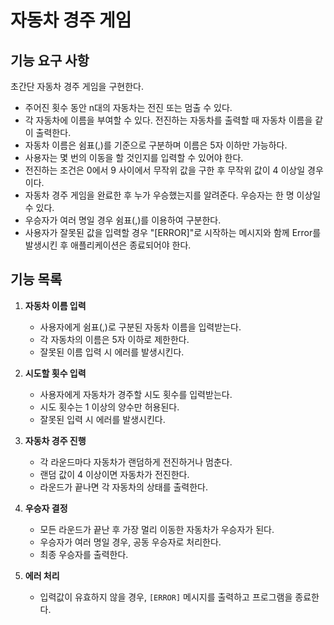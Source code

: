 # 자동차 경주 게임

## 기능 요구 사항

초간단 자동차 경주 게임을 구현한다.

- 주어진 횟수 동안 n대의 자동차는 전진 또는 멈출 수 있다.
- 각 자동차에 이름을 부여할 수 있다. 전진하는 자동차를 출력할 때 자동차 이름을 같이 출력한다.
- 자동차 이름은 쉼표(,)를 기준으로 구분하며 이름은 5자 이하만 가능하다.
- 사용자는 몇 번의 이동을 할 것인지를 입력할 수 있어야 한다.
- 전진하는 조건은 0에서 9 사이에서 무작위 값을 구한 후 무작위 값이 4 이상일 경우이다.
- 자동차 경주 게임을 완료한 후 누가 우승했는지를 알려준다. 우승자는 한 명 이상일 수 있다.
- 우승자가 여러 명일 경우 쉼표(,)를 이용하여 구분한다.
- 사용자가 잘못된 값을 입력할 경우 "[ERROR]"로 시작하는 메시지와 함께 Error를 발생시킨 후 애플리케이션은 종료되어야 한다.

## 기능 목록

1. **자동차 이름 입력**
   - 사용자에게 쉼표(,)로 구분된 자동차 이름을 입력받는다.
   - 각 자동차의 이름은 5자 이하로 제한한다.
   - 잘못된 이름 입력 시 에러를 발생시킨다.

2. **시도할 횟수 입력**
   - 사용자에게 자동차가 경주할 시도 횟수를 입력받는다.
   - 시도 횟수는 1 이상의 양수만 허용된다.
   - 잘못된 입력 시 에러를 발생시킨다.

3. **자동차 경주 진행**
   - 각 라운드마다 자동차가 랜덤하게 전진하거나 멈춘다.
   - 랜덤 값이 4 이상이면 자동차가 전진한다.
   - 라운드가 끝나면 각 자동차의 상태를 출력한다.

4. **우승자 결정**
   - 모든 라운드가 끝난 후 가장 멀리 이동한 자동차가 우승자가 된다.
   - 우승자가 여러 명일 경우, 공동 우승자로 처리한다.
   - 최종 우승자를 출력한다.

5. **에러 처리**
   - 입력값이 유효하지 않을 경우, `[ERROR]` 메시지를 출력하고 프로그램을 종료한다.

